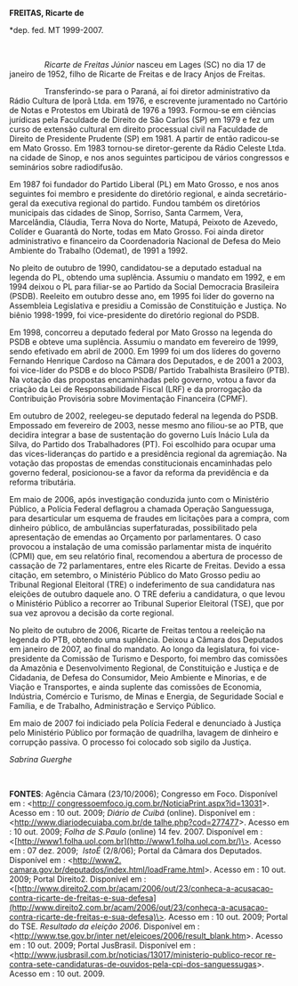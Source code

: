 **FREITAS, Ricarte de**

\*dep. fed. MT 1999-2007.

 

                *Ricarte de Freitas Júnior* nasceu em Lages (SC) no dia
17 de janeiro de 1952, filho de Ricarte de Freitas e de Iracy Anjos de
Freitas.

                Transferindo-se para o Paraná, aí foi diretor
administrativo da Rádio Cultura de Iporã Ltda. em 1976, e escrevente
juramentado no Cartório de Notas e Protestos em Ubiratã de 1976 a 1993.
Formou-se em ciências jurídicas pela Faculdade de Direito de São Carlos
(SP) em 1979 e fez um curso de extensão cultural em direito processual
civil na Faculdade de Direito de Presidente Prudente (SP) em 1981. A
partir de então radicou-se em Mato Grosso. Em 1983 tornou-se
diretor-gerente da Rádio Celeste Ltda. na cidade de Sinop, e nos anos
seguintes participou de vários congressos e seminários sobre
radiodifusão.

Em 1987 foi fundador do Partido Liberal (PL) em Mato Grosso, e nos anos
seguintes foi membro e presidente do diretório regional, e ainda
secretário-geral da executiva regional do partido. Fundou também os
diretórios municipais das cidades de Sinop, Sorriso, Santa Carmem, Vera,
Marcelândia, Cláudia, Terra Nova do Norte, Matupá, Peixoto de Azevedo,
Colíder e Guarantã do Norte, todas em Mato Grosso. Foi ainda diretor
administrativo e financeiro da Coordenadoria Nacional de Defesa do Meio
Ambiente do Trabalho (Odemat), de 1991 a 1992.

No pleito de outubro de 1990, candidatou-se a deputado estadual na
legenda do PL, obtendo uma suplência. Assumiu o mandato em 1992, e em
1994 deixou o PL para filiar-se ao Partido da Social Democracia
Brasileira (PSDB). Reeleito em outubro desse ano, em 1995 foi líder do
governo na Assembleia Legislativa e presidiu a Comissão de Constituição
e Justiça. No biênio 1998-1999, foi vice-presidente do diretório
regional do PSDB.

Em 1998, concorreu a deputado federal por Mato Grosso na legenda do PSDB
e obteve uma suplência. Assumiu o mandato em fevereiro de 1999, sendo
efetivado em abril de 2000. Em 1999 foi um dos líderes do governo
Fernando Henrique Cardoso na Câmara dos Deputados, e de 2001 a 2003, foi
vice-líder do PSDB e do bloco PSDB/ Partido Trabalhista Brasileiro
(PTB). Na votação das propostas encaminhadas pelo governo, votou a favor
da criação da Lei de Responsabilidade Fiscal (LRF) e da prorrogação da
Contribuição Provisória sobre Movimentação Financeira (CPMF).

Em outubro de 2002, reelegeu-se deputado federal na legenda do PSDB.
Empossado em fevereiro de 2003, nesse mesmo ano filiou-se ao PTB, que
decidira integrar a base de sustentação do governo Luís Inácio Lula da
Silva, do Partido dos Trabalhadores (PT). Foi escolhido para ocupar uma
das vices-lideranças do partido e a presidência regional da agremiação.
Na votação das propostas de emendas constitucionais encaminhadas pelo
governo federal, posicionou-se a favor da reforma da previdência e da
reforma tributária.

Em maio de 2006, após investigação conduzida junto com o Ministério
Público, a Polícia Federal deflagrou a chamada Operação Sanguessuga,
para desarticular um esquema de fraudes em licitações para a compra, com
dinheiro público, de ambulâncias superfaturadas, possibilitado pela
apresentação de emendas ao Orçamento por parlamentares. O caso provocou
a instalação de uma comissão parlamentar mista de inquérito (CPMI) que,
em seu relatório final, recomendou a abertura de processo de cassação de
72 parlamentares, entre eles Ricarte de Freitas. Devido a essa citação,
em setembro, o Ministério Público do Mato Grosso pediu ao Tribunal
Regional Eleitoral (TRE) o indeferimento de sua candidatura nas eleições
de outubro daquele ano. O TRE deferiu a candidatura, o que levou o
Ministério Público a recorrer ao Tribunal Superior Eleitoral (TSE), que
por sua vez aprovou a decisão da corte regional.

No pleito de outubro de 2006, Ricarte de Freitas tentou a reeleição na
legenda do PTB, obtendo uma suplência. Deixou a Câmara dos Deputados em
janeiro de 2007, ao final do mandato. Ao longo da legislatura, foi
vice-presidente da Comissão de Turismo e Desporto, foi membro das
comissões da Amazônia e Desenvolvimento Regional, de Constituição e
Justiça e de Cidadania, de Defesa do Consumidor, Meio Ambiente e
Minorias, e de Viação e Transportes, e ainda suplente das comissões de
Economia, Indústria, Comércio e Turismo, de Minas e Energia, de
Seguridade Social e Família, e de Trabalho, Administração e Serviço
Público.

Em maio de 2007 foi indiciado pela Polícia Federal e denunciado à
Justiça pelo Ministério Público por formação de quadrilha, lavagem de
dinheiro e corrupção passiva. O processo foi colocado sob sigilo da
Justiça.

*Sabrina Guerghe*

 

**FONTES**: Agência Câmara (23/10/2006); Congresso em Foco. Disponível
em : \<[http://
congressoemfoco.ig.com.br/NoticiaPrint.aspx?id=13031](http://%20congressoemfoco.ig.com.br/NoticiaPrint.aspx?id=13031)\>.
Acesso em : 10 out. 2009; *Diário de Cuibá* (online). Disponível em :
\<[http://www.diariodecuiaba.com.br/de
talhe.php?cod=277477](http://www.diariodecuiaba.com.br/de%20talhe.php?cod=277477)\>.
Acesso em : 10 out. 2009; *Folha de S.Paulo* (online) 14 fev. 2007.
Disponível em :
\<[http://www1.folha.uol.com.br](http://www1.folha.uol.com.br/)\>.
Acesso em : 07 dez. 2009;  *IstoÉ* (2/8/06); Portal da Câmara dos
Deputados. Disponível em : \<[http://www2.
camara.gov.br/deputados/index.html/loadFrame.html](http://www2.%20camara.gov.br/deputados/index.html/loadFrame.html)\>.
Acesso em : 10 out. 2009; Portal Direito2. Disponível em :
\<[http://www.direito2.com.br/acam/2006/out/23/conheca-a-acusacao-contra-ricarte-de-freitas-e-sua-defesa](http://www.direito2.com.br/acam/2006/out/23/conheca-a-acusacao-contra-ricarte-de-freitas-e-sua-defesa)\>.
Acesso em : 10 out. 2009; Portal do TSE. *Resultado da eleição 2006*.
Disponível em : \<[http://www.tse.gov.br/inter
net/eleicoes/2006/result\_blank.htm](http://www.tse.gov.br/inter%20net/eleicoes/2006/result_blank.htm)\>.
Acesso em : 10 out. 2009; Portal JusBrasil. Disponível em :
\<[http://www.jusbrasil.com.br/noticias/13017/ministerio-publico-recor
re-contra-sete-candidaturas-de-ouvidos-pela-cpi-dos-sanguessugas](http://www.jusbrasil.com.br/noticias/13017/ministerio-publico-recor%20re-contra-sete-candidaturas-de-ouvidos-pela-cpi-dos-sanguessugas)\>.
Acesso em : 10 out. 2009.

 
